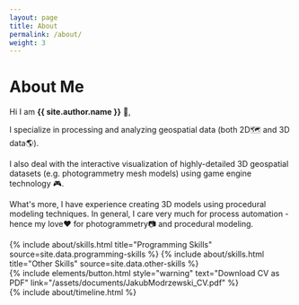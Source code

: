 ```yaml
---
layout: page
title: About
permalink: /about/
weight: 3
---
```


# **About Me**

Hi I am **{{ site.author.name }}** :wave:,<br>
<!-- I'm GIS and Digital Twin Specialist. <br> -->
I specialize in processing and analyzing geospatial data (both 2D🗺️ and 3D data🌎).<br>

I also deal with the interactive visualization of highly-detailed 3D geospatial datasets (e.g. photogrammetry mesh models) using game engine technology 🎮.<br>

What's more, I have experience creating 3D models using procedural modeling techniques. In general, I care very much for process automation - hence my love❤️ for photogrammetry📷 and procedural modeling. 

<div class="row">
{% include about/skills.html title="Programming Skills" source=site.data.programming-skills %}
{% include about/skills.html title="Other Skills" source=site.data.other-skills %}
</div>

<div class="row">
  {% include elements/button.html style="warning" text="Download CV as PDF" link="/assets/documents/JakubModrzewski_CV.pdf" %}
</div>

<div class="row">
{% include about/timeline.html %}
</div>